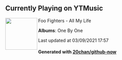 ## Currently Playing on YTMusic

[<img align="left" width="100" src="https://lh3.googleusercontent.com/dyiM05s0cA6XuxFTK-c2LDqClxdZK96MLO-x8DePcEAKn03yT59LKyXFV4ZvR3Bki0Ivz2dZCJnGeLmC-A">](https://music.youtube.com/watch?v=KlWBO9m52Fk)

Foo Fighters - All My Life

**Albums**: One By One

Last updated at 03/09/2021 17:57

#### Generated with [20chan/github-now](https://github.com/20chan/github-now)


<!--
**20chan/20chan** is a ✨ _special_ ✨ repository because its `README.md` (this file) appears on your GitHub profile.

Here are some ideas to get you started:

- 🔭 I’m currently working on ...
- 🌱 I’m currently learning ...
- 👯 I’m looking to collaborate on ...
- 🤔 I’m looking for help with ...
- 💬 Ask me about ...
- 📫 How to reach me: ...
- 😄 Pronouns: ...
- ⚡ Fun fact: ...
-->
